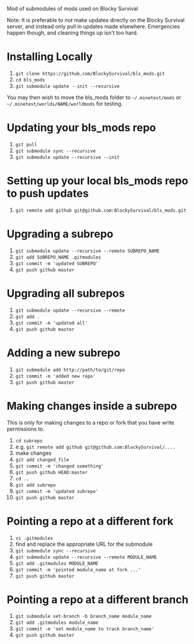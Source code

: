 Mod of submodules of mods used on Blocky Survival

Note: It is preferable to *not* make updates directly on the Blocky Survival server, and instead only
pull in updates made elsewhere. Emergencies happen though, and cleaning things up isn't too hard.

Installing Locally
==================

1. `git clone https://github.com/BlockySurvival/bls_mods.git`
2. `cd bls_mods`
3. `git submodule update --init --recursive`

You may then wish to move the bls\_mods folder to `~/.minetest/mods` or `~/.minetest/worlds/NAME/worldmods` for testing.

Updating your bls\_mods repo
============================

1. `git pull`
2. `git submodule sync --recursive`
3. `git submodule update --recursive --init`
 
Setting up your local bls\_mods repo to push updates
====================================================

1. `git remote add github git@github.com:BlockySurvival/bls_mods.git`

Upgrading a subrepo
===================

1. `git submodule update --recursive --remote SUBREPO_NAME`
2. `git add SUBREPO_NAME .gitmodules`
3. `git commit -m 'updated SUBREPO'`
4. `git push github master`

Upgrading all subrepos
======================

1. `git submodule update --recursive --remote`
2. `git add .`
3. `git commit -m 'updated all'`
4. `git push github master`

Adding a new subrepo
====================

1. `git submodule add http://path/to/git/repo`
2. `git commit -m 'added new repo'`
3. `git push github master`

Making changes inside a subrepo
===============================

This is only for making changes to a repo or fork that you have write permissions to.

1. `cd subrepo`
2. e.g. `git remote add github git@github.com:BlockySurvival/....`
3. make changes
4. `git add changed_file`
5. `git commit -m 'changed something'`
6. `git push github HEAD:master`
7. `cd ..`
8. `git add subrepo`
9. `git commit -m 'updated subrepo'`
10. `git push github master`

Pointing a repo at a different fork
===================================

1. `vi .gitmodules`
2. find and replace the appropriate URL for the submodule
3. `git submodule sync --recursive`
4. `git submodule update --recursive --remote MODULE_NAME`
5. `git add .gitmodules MODULE_NAME`
6. `git commit -m 'pointed module_name at fork ...'`
7. `git push github master`

Pointing a repo at a different branch
=====================================

1. `git submodule set-branch -b branch_name module_name`
2. `git add .gitmodules module_name`
3. `git commit -m 'set module_name to track branch_name'`
4. `git push github master`
